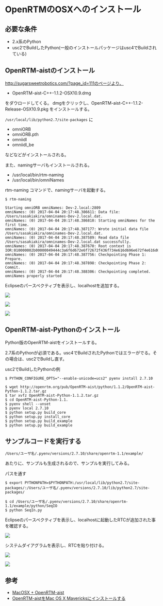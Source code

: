 # OpenRTMのOSXへのインストール

## 必要な条件

* 2.x系のPython
* usc2でBuildしたPython(一般のインストールパッケージはusc4でBuildされている)

## OpenRTM-aistのインストール

http://sugarsweetrobotics.com/?page_id=111のページより、

* OpenRTM-aist-C++-1.1.2-OSX10.9.dmg

をダウロードしてくる。
dmgをクリックし、OpenRTM-aist-C++-1.1.2-Release-OSX10.9.pkg をインストールする。


`/usr/local/lib/python2.7/site-packages` に

* omniORB
* omniORB.pth
* omniidl
* omniidl_be

などなどがインストールされる。

また、namingサーバもインストールされる。

* /usr/local/bin/rtm-naming
* /usr/local/bin/omniNames

rtm-naming コマンドで、namingサーバを起動する。

```shell
$ rtm-naming

Starting omniORB omniNames: Dev-2.local:2809
omniNames: (0) 2017-04-04 20:17:48.386611: Data file: /Users/sasakiakira/omninames-Dev-2.local.dat.
omniNames: (0) 2017-04-04 20:17:48.386810: Starting omniNames for the first time.
omniNames: (0) 2017-04-04 20:17:48.387177: Wrote initial data file /Users/sasakiakira/omninames-Dev-2.local.dat.
omniNames: (0) 2017-04-04 20:17:48.387589: Read data file /Users/sasakiakira/omninames-Dev-2.local.dat successfully.
omniNames: (0) 2017-04-04 20:17:48.387670: Root context is IOR:010000002b00000049444c3a6f6d672e6f72672f436f734e616d696e672f4e616d696e67436f6e746578744578743a312e300000010000000000000074000000010102000f00000031302e3230322e3136362e3133320000f90a00000b0000004e616d6553657276696365000300000000000000080000000100000000545441010000001c000000010000000100010001000000010001050901010001000000090101000354544108000000dc80e3580100a190
omniNames: (0) 2017-04-04 20:17:48.387756: Checkpointing Phase 1: Prepare.
omniNames: (0) 2017-04-04 20:17:48.387898: Checkpointing Phase 2: Commit.
omniNames: (0) 2017-04-04 20:17:48.388306: Checkpointing completed.
omniNames properly started
```

Eclipseの<RT System Editor>パースペクティブを表示し、localhostを追加する。

![](/img/dev101.png)

![](/img/dev102.png)

![](/img/dev103.png)


## OpenRTM-aist-Pythonのインストール

Python版のOpenRTM-aistをインストールする。

2.7系のPythonが必須である。usc4でBuildされたPythonではエラーがでる。その場合は、usc2でBuildし直す。

usc2でBuildしたPythonの例

```
$ PYTHON_CONFIGURE_OPTS="--enable-unicode=ucs2" pyenv install 2.7.10
```

```shell
$ wget http://openrtm.org/pub/OpenRTM-aist/python/1.1.2/OpenRTM-aist-Python-1.1.2.tar.gz
$ tar xvfz OpenRTM-aist-Python-1.1.2.tar.gz
$ cd OpenRTM-aist-Python-1.1.
$ pyenv shell --unset
$ pyenv local 2.7.10
$ python setup.py build_core
$ python setup.py install_core
$ python setup.py build_example
$ python setup.py build_example
```


## サンプルコードを実行する

`/Users/ユーザ名/.pyenv/versions/2.7.10/share/openrtm-1.1/example/`

あたりに、サンプルも生成されるので、サンプルを実行してみる。

パスを通す
```shell
$ export PYTHONPATH=$PYTHONPATH:/usr/local/lib/python2.7/site-packages/:/Users/ユーザ名/.pyenv/versions/2.7.10/lib/python2.7/site-packages/
```


```shell
$ cd /Users/ユーザ名/.pyenv/versions/2.7.10/share/openrtm-1.1/example/python/SeqIO
$ python SeqIn.py
```

Eclipseの<RT System Editor>パースペクティブを表示し、localhostに起動したRTCが追加された事を確認する。

![](/img/dev104.png)

システムダイアグラムを表示し、RTCを貼り付ける。

![](/img/dev105.png)

![](/img/dev106.png)


## 参考

* [MacOSX + OpenRTM-aist](http://ysuga.net/?p=206)
* [OpenRTM-aistをMac OS X Mavericksにインストールする](http://qiita.com/switchback_sus4/items/25a969fcc30da2cdff3b)
